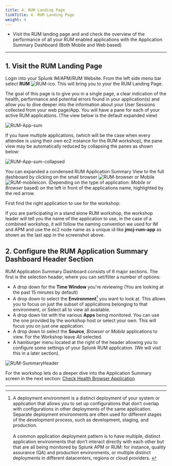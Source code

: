 ```yaml
---
title: 4. RUM Landing Page 
linkTitle: 4. RUM Landing Page
weight: 4
---
```


* Visit  the RUM landing page and and check the overview of the performance of all your RUM enabled applications with the Application Summary Dashboard (Both Mobile and Web based)

---

## 1. Visit the RUM Landing Page

Login into your Splunk IM/APM/RUM Website. From the left side menu bar select **RUM** ![RUM-ico](../../images/RUM_ico.png). This will bring you to your the RUM Landing Page.

The goal of this page is to give you in a single page, a clear indication of the health, performance and potential errors found in your application(s) and allow you to dive deeper into the information about your User Sessions collected from your web page/App. You will have a pane for each of your active RUM applications. (The view below is the default expanded view)

![RUM-App-sum](../../images/Applicationsummarydashboard.png)

If you have multiple applications, (which will be the case when every attendee is using their own ec2 instance for the RUM workshop), the pane view may be automatically reduced by collapsing the panes as shown below:

![RUM-App-sum-collapsed](../../images/multiple_apps_collapsed.png)

You can expanded a condensed RUM Application Summary View to the full dashboard by clicking on the small browser ![RUM-browser](../../images/browser.png) or Mobile ![RUM-mobile](../../images/mobile.png)icon. (Depending on the type of application: *Mobile* or *Browser* based) on the left in front of the applications name, highlighted by the red arrow.

First find the right application to use for the workshop:

If you are participating in a stand alone RUM workshop, the workshop leader will tell you the name of the application to use, in the case of a combined workshop, it will follow the naming convention we used for IM and APM and use the ec2 node name as a unique id like **jmcj-rum-app** as shown as the last app in the screenshot above.

## 2. Configure the RUM Application Summary Dashboard Header Section

RUM Application Summary Dashboard consists of 6 major sections. The first is the selection header, where you can set/filter a number of options:

* A drop down for the **Time Window** you're reviewing (You are looking at the past 15 minutes by default)
* A drop down to select the **Environment**[^1] you want to look at. This allows you to focus on just the subset of applications belonging to that environment, or Select all to view all available.
* A drop down list with the various **Apps** being monitored. You can use the one provided by the workshop host or select your own. This will focus you on just one application.
* A drop down to select the **Source**, *Browser* or *Mobile* applications to view. For the Workshop leave *All* selected.
* A hamburger menu located at the right of the header allowing you to configure some settings of your Splunk RUM application. (We will visit this in a later section).

![RUM-SummaryHeader](../../images/RUM_SummaryHeader.png)

For the workshop lets do a deeper dive into the Application Summary screen in the next section: [Check Health Browser Application](../browserapp-summary/)

---

[^1]: A deployment environment is a distinct deployment of your system or application that allows you to set up configurations that don’t overlap with configurations in other deployments of the same application. Separate deployment environments are often used for different stages of the development process, such as development, staging, and production.</br></br>A common application deployment pattern is to have multiple, distinct application environments that don’t interact directly with each other but that are all being monitored by Splunk APM or RUM: for instance, quality assurance (QA) and production environments, or multiple distinct deployments in different datacenters, regions or cloud providers.
[](http://nebezb.com/)

